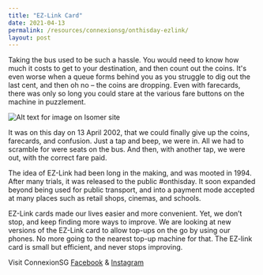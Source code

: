 ```yaml
---
title: "EZ-Link Card"
date: 2021-04-13
permalink: /resources/connexionsg/onthisday-ezlink/
layout: post
---
```

Taking the bus used to be such a hassle. You would need to know how much it costs to get to your destination, and then count out the coins. It's even worse when a queue forms behind you as you struggle to dig out the last cent, and then oh no – the coins are dropping. Even with farecards, there was only so long you could stare at the various fare buttons on the machine in puzzlement.

![Alt text for image on Isomer site](/images/onthisday_ezlink.jpg)

It was on this day on 13 April 2002, that we could finally give up the coins, farecards, and confusion. Just a tap and beep, we were in. All we had to scramble for were seats on the bus. And then, with another tap, we were out, with the correct fare paid.

The idea of EZ-Link had been long in the making, and was mooted in 1994. After many trials, it was released to the public #onthisday. It soon expanded beyond being used for public transport, and into a payment mode accepted at many places such as retail shops, cinemas, and schools. 

EZ-Link cards made our lives easier and more convenient. Yet, we don’t stop, and keep finding more ways to improve. We are looking at new versions of the EZ-Link card to allow top-ups on the go by using our phones. No more going to the nearest top-up machine for that. The EZ-link card is small but efficient, and never stops improving.

Visit ConnexionSG [Facebook](https://www.facebook.com/ConnexionSG) & [Instagram](https://www.instagram.com/connexionsg/)